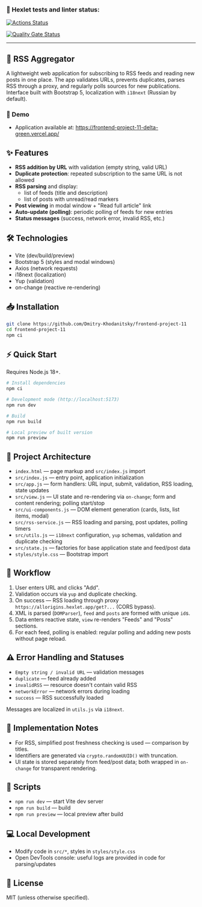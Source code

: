 ### 🧪 Hexlet tests and linter status:

[![Actions Status](https://github.com/Dmitry-Khodanitsky/frontend-project-11/actions/workflows/hexlet-check.yml/badge.svg)](https://github.com/Dmitry-Khodanitsky/frontend-project-11/actions)

[![Quality Gate Status](https://sonarcloud.io/api/project_badges/measure?project=Dmitry-Khodanitsky_frontend-project-11&metric=alert_status)](https://sonarcloud.io/summary/new_code?id=Dmitry-Khodanitsky_frontend-project-11)

---

## 📰 RSS Aggregator

A lightweight web application for subscribing to RSS feeds and reading new posts in one place. The app validates URLs, prevents duplicates, parses RSS through a proxy, and regularly polls sources for new publications. Interface built with Bootstrap 5, localization with `i18next` (Russian by default).

### 🚀 Demo

- Application available at: https://frontend-project-11-delta-green.vercel.app/

## ✨ Features

- **RSS addition by URL** with validation (empty string, valid URL)
- **Duplicate protection**: repeated subscription to the same URL is not allowed
- **RSS parsing** and display:
  - list of feeds (title and description)
  - list of posts with unread/read markers
- **Post viewing** in modal window + "Read full article" link
- **Auto-update (polling)**: periodic polling of feeds for new entries
- **Status messages** (success, network error, invalid RSS, etc.)

## 🛠️ Technologies

- Vite (dev/build/preview)
- Bootstrap 5 (styles and modal windows)
- Axios (network requests)
- i18next (localization)
- Yup (validation)
- on-change (reactive re-rendering)

## 📥 Installation

```bash
git clone https://github.com/Dmitry-Khodanitsky/frontend-project-11
cd frontend-project-11
npm ci
```

## ⚡️ Quick Start 

Requires Node.js 18+.

```bash
# Install dependencies
npm ci

# Development mode (http://localhost:5173)
npm run dev

# Build
npm run build

# Local preview of built version
npm run preview
```

## 🧱 Project Architecture

- `index.html` — page markup and `src/index.js` import
- `src/index.js` — entry point, application initialization
- `src/app.js` — form handlers: URL input, submit, validation, RSS loading, state updates
- `src/view.js` — UI state and re-rendering via `on-change`; form and content rendering; polling start/stop
- `src/ui-components.js` — DOM element generation (cards, lists, list items, modal)
- `src/rss-service.js` — RSS loading and parsing, post updates, polling timers
- `src/utils.js` — `i18next` configuration, `yup` schemas, validation and duplicate checking
- `src/state.js` — factories for base application state and feed/post data
- `styles/style.css` — Bootstrap import

## 🔄 Workflow

1. User enters URL and clicks "Add".
2. Validation occurs via `yup` and duplicate checking.
3. On success — RSS loading through proxy `https://allorigins.hexlet.app/get?...` (CORS bypass).
4. XML is parsed (`DOMParser`), `feed` and `posts` are formed with unique `id`s.
5. Data enters reactive state, `view` re-renders "Feeds" and "Posts" sections.
6. For each feed, polling is enabled: regular polling and adding new posts without page reload.

## ⚠️ Error Handling and Statuses

- `Empty string / invalid URL` — validation messages
- `duplicate` — feed already added
- `invalidRSS` — resource doesn't contain valid RSS
- `networkError` — network errors during loading
- `success` — RSS successfully loaded

Messages are localized in `utils.js` via `i18next`.

## 📝 Implementation Notes

- For RSS, simplified post freshness checking is used — comparison by titles.
- Identifiers are generated via `crypto.randomUUID()` with truncation.
- UI state is stored separately from feed/post data; both wrapped in `on-change` for transparent rendering.

## 📜 Scripts

- `npm run dev` — start Vite dev server
- `npm run build` — build
- `npm run preview` — local preview after build

## 💻 Local Development

- Modify code in `src/*`, styles in `styles/style.css`
- Open DevTools console: useful logs are provided in code for parsing/updates

## 📄 License

MIT (unless otherwise specified).
